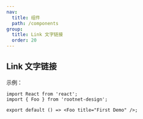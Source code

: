```yaml
---
nav:
  title: 组件
  path: /components
group:
  title: Link 文字链接
  order: 20
---
```


## Link 文字链接

示例：

```tsx
import React from 'react';
import { Foo } from 'rootnet-design';

export default () => <Foo title="First Demo" />;
```
